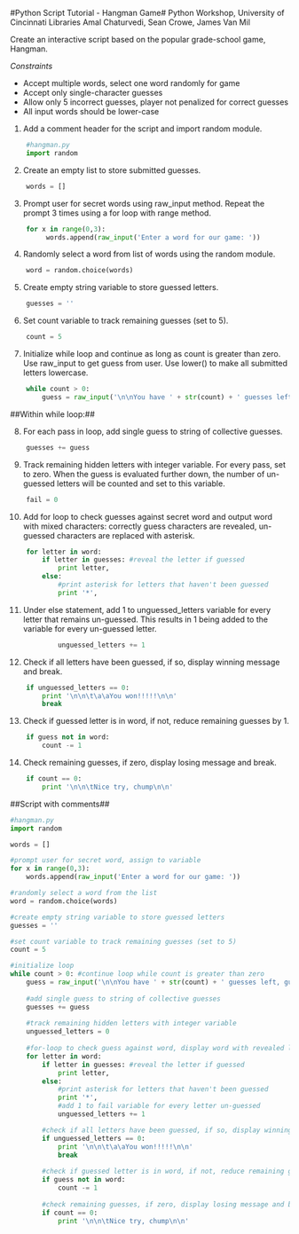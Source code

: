 #Python Script Tutorial -  Hangman Game#
Python Workshop, University of Cincinnati Libraries
Amal Chaturvedi, Sean Crowe, James Van Mil

Create an interactive script based on the popular grade-school game, Hangman.

*Constraints*

  * Accept multiple words, select one word randomly for game
  * Accept only single-character guesses
  * Allow only 5 incorrect guesses, player not penalized for correct guesses
  * All input words should be lower-case

1. Add a comment header for the script and import random module.  

  ```python
      #hangman.py
      import random
  ```  

2. Create an empty list to store submitted guesses.

  ```python  
      words = []
  ```

3. Prompt user for secret words using raw_input method. Repeat the prompt 3 times using a for loop with range method.

  ```python
      for x in range(0,3):
           words.append(raw_input('Enter a word for our game: ')) 
  ```

4.  Randomly select a word from list of words using the random module.
  
  ```python
      word = random.choice(words)
  ```

5. Create empty string variable to store guessed letters.

  ```python
      guesses = '' 
  ```

6. Set count variable to track remaining guesses (set to 5).

  ```python
      count = 5
  ```

7. Initialize while loop and continue as long as count is greater than zero. Use raw_input to get guess from user. Use lower() to make all submitted letters lowercase.

  ```python
      while count > 0:
          guess = raw_input('\n\nYou have ' + str(count) + ' guesses left, guess a letter: ').lower()
  ```

  ##Within while loop:##

8. For each pass in loop, add single guess to string of collective guesses.
  
  ```python
      guesses += guess 
  ```

9. Track remaining hidden letters with integer variable. For every pass, set to zero. When the guess is evaluated further down, the number of un-guessed letters will be counted and set to this variable.

  ```python
      fail = 0
  ```

10. Add for loop to check guesses against secret word and output word with mixed characters: correctly guess characters are revealed, un-guessed characters are replaced with asterisk.

  ```python
      for letter in word: 
          if letter in guesses: #reveal the letter if guessed
              print letter,
          else:
              #print asterisk for letters that haven't been guessed
              print '*',
  ``` 

11. Under else statement, add 1 to unguessed_letters variable for every letter that remains un-guessed. This results in 1 being added to the variable for every un-guessed letter.

  ```python
              unguessed_letters += 1 
  ```

12. Check if all letters have been guessed, if so, display winning message and break.

  ```python
      if unguessed_letters == 0: 
          print '\n\n\t\a\aYou won!!!!!\n\n'
          break
  ```
  
13. Check if guessed letter is in word, if not, reduce remaining guesses by 1.

  ```python
      if guess not in word: 
          count -= 1
  ```
  
14. Check remaining guesses, if zero, display losing message and break.

  ```python
      if count == 0: 
          print '\n\n\tNice try, chump\n\n'
  ```

##Script with comments##

```python
#hangman.py
import random

words = []

#prompt user for secret word, assign to variable
for x in range(0,3):
    words.append(raw_input('Enter a word for our game: ')) 

#randomly select a word from the list
word = random.choice(words) 

#create empty string variable to store guessed letters
guesses = '' 

#set count variable to track remaining guesses (set to 5)
count = 5 

#initialize loop
while count > 0: #continue loop while count is greater than zero
    guess = raw_input('\n\nYou have ' + str(count) + ' guesses left, guess a letter: ') #keyboard input for guess, assign single guess to string variable, display remaining guess count
  
    #add single guess to string of collective guesses
    guesses += guess 
  
    #track remaining hidden letters with integer variable
    unguessed_letters = 0 
  
    #for-loop to check guess against word, display word with revealed letters
    for letter in word: 
        if letter in guesses: #reveal the letter if guessed
            print letter,
        else:
            #print asterisk for letters that haven't been guessed
            print '*', 
            #add 1 to fail variable for every letter un-guessed
            unguessed_letters += 1 

        #check if all letters have been guessed, if so, display winning message and break
        if unguessed_letters == 0: 
            print '\n\n\t\a\aYou won!!!!!\n\n'
            break
  
        #check if guessed letter is in word, if not, reduce remaining guesses by 1
        if guess not in word: 
            count -= 1
  
        #check remaining guesses, if zero, display losing message and break
        if count == 0: 
            print '\n\n\tNice try, chump\n\n'
```
